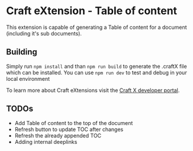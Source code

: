 # Craft eXtension - Table of content

This extension is capable of generating a Table of content for a document (including it's sub documents).

## Building

Simply run `npm install` and than `npm run build` to generate the .craftX file which can be installed.
You can use `npm run dev` to test and debug in your local environment

To learn more about Craft eXtensions visit the [Craft X developer portal](https://developer.craft.do).

## TODOs

- Add Table of content to the top of the document
- Refresh button to update TOC after changes
- Refresh the already appended TOC
- Adding internal deeplinks
